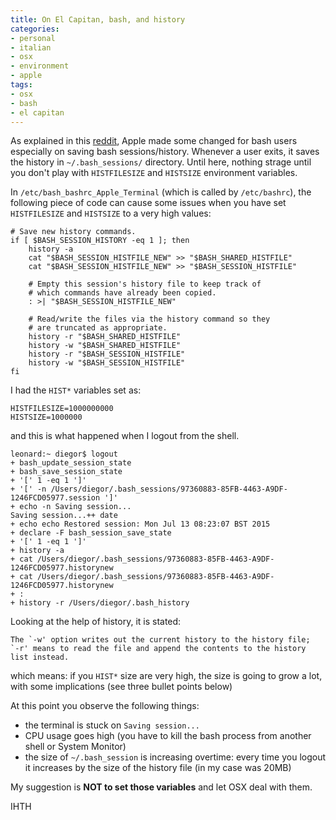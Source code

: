 ```yaml
---
title: On El Capitan, bash, and history
categories:
- personal
- italian
- osx
- environment
- apple
tags:
- osx
- bash
- el capitan
---
```

As explained in this [reddit](http://www.reddit.com/r/osx/comments/397uep/changes_to_bash_sessions_and_terminal_in_el/),
Apple made some changed for bash users especially on saving bash sessions/history.
Whenever a user exits, it saves the history in `~/.bash_sessions/` directory.
Until here, nothing strage until you don't play with `HISTFILESIZE` and `HISTSIZE`
environment variables.

In `/etc/bash_bashrc_Apple_Terminal` (which is called by `/etc/bashrc`), the
following piece of code can cause some issues when you have set `HISTFILESIZE`
and `HISTSIZE` to a very high values:

```
# Save new history commands.  
if [ $BASH_SESSION_HISTORY -eq 1 ]; then  
    history -a  
    cat "$BASH_SESSION_HISTFILE_NEW" >> "$BASH_SHARED_HISTFILE"  
    cat "$BASH_SESSION_HISTFILE_NEW" >> "$BASH_SESSION_HISTFILE"  

    # Empty this session's history file to keep track of  
    # which commands have already been copied.  
    : >| "$BASH_SESSION_HISTFILE_NEW"

    # Read/write the files via the history command so they  
    # are truncated as appropriate.  
    history -r "$BASH_SHARED_HISTFILE"  
    history -w "$BASH_SHARED_HISTFILE"  
    history -r "$BASH_SESSION_HISTFILE"  
    history -w "$BASH_SESSION_HISTFILE"  
fi  
```
    
I had the `HIST*` variables set as:

```
HISTFILESIZE=1000000000  
HISTSIZE=1000000
```
    
and this is what happened when I logout from the shell.

```
leonard:~ diegor$ logout  
+ bash_update_session_state  
+ bash_save_session_state  
+ '[' 1 -eq 1 ']'  
+ '[' -n /Users/diegor/.bash_sessions/97360883-85FB-4463-A9DF-1246FCD05977.session ']'  
+ echo -n Saving session...  
Saving session...++ date  
+ echo echo Restored session: Mon Jul 13 08:23:07 BST 2015  
+ declare -F bash_session_save_state  
+ '[' 1 -eq 1 ']'  
+ history -a  
+ cat /Users/diegor/.bash_sessions/97360883-85FB-4463-A9DF-1246FCD05977.historynew  
+ cat /Users/diegor/.bash_sessions/97360883-85FB-4463-A9DF-1246FCD05977.historynew  
+ :  
+ history -r /Users/diegor/.bash_history  
```    

Looking at the help of history, it is stated:

```
The `-w' option writes out the current history to the history file;  
`-r' means to read the file and append the contents to the history list instead.
```
    
which means: if you `HIST*` size are very high, the size is going to grow a lot,
with some implications (see three bullet points below)

At this point you observe the following things:

  * the terminal is stuck on `Saving session...`
  * CPU usage goes high (you have to kill the bash process from another shell or System Monitor)
  * the size of `~/.bash_session` is increasing overtime: every time you logout it increases by the size of the history file (in my case was 20MB)

My suggestion is **NOT to set those variables** and let OSX deal with them.

IHTH

